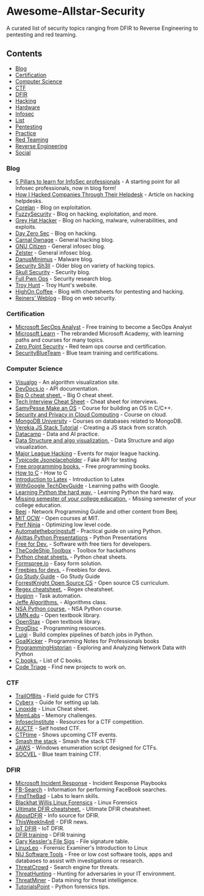 # Awesome-Allstar-Security
A curated list of security topics ranging from DFIR to Reverse Engineering to pentesting and red teaming.


## Contents

- [Blog](#blog)
- [Certification](#certification)
- [Computer Science](#computer-science)
- [CTF](#ctf)
- [DFIR](#dfir)
- [Hacking](#hacking)
- [Hardware](#hardware)
- [Infosec](#infosec)
- [List](#list)
- [Pentesting](#pentesting)
- [Practice](#practice)
- [Red Teaming](#red-teaming)
- [Reverse Engineering](#reverse-engineering)
- [Social](#social)

### Blog

- [5 Pillars to learn for InfoSec professionals](https://github.com/DFIRmadness/5pillars/blob/master/5-Pillars.md) - A starting point for all Infosec professionals, now in blog form!
- [How I Hacked Companies Through Their Helpdesk](https://medium.com/intigriti/how-i-hacked-hundreds-of-companies-through-their-helpdesk-b7680ddc2d4c) - Article on hacking helpdesks.
- [Corelan](https://www.corelan.be/) - Blog on exploitation.
- [FuzzySecurity](https://www.fuzzysecurity.com/tutorials.html) - Blog on hacking, exploitation, and more.
- [Grey Hat Hacker](https://www.greyhathacker.net/) - Blog on hacking, malware, vulnerabilities, and exploits.
- [Day Zero Sec](https://dayzerosec.com/) - Blog on hacking.
- [Carnal 0wnage](https://blog.carnal0wnage.com/) - General hacking blog.
- [GNU Citizen](https://www.gnucitizen.org/) - General infosec blog.
- [Zelster](https://zeltser.com/) - General infosec blog.
- [DanusMinimus](https://danusminimus.github.io/) - Malware blog.
- [Security Sh3ll](https://security-sh3ll.blogspot.com/) - Older blog on variety of hacking topics.
- [Skull Security](https://blog.skullsecurity.org/) - Security blog.
- [Full Pwn Ops](https://fullpwnops.com/) - Security research blog.
- [Troy Hunt](https://www.troyhunt.com/) - Troy Hunt's website.
- [HighOn Coffee](https://highon.coffee/) - Blog with cheetsheets for pentesting and hacking.
- [Reiners’ Weblog](https://websec.wordpress.com/) - Blog on web security.


### Certification

- [Microsoft SecOps Analyst](https://docs.microsoft.com/en-us/learn/certifications/security-operations-analyst/) - Free training to become a SecOps Analyst
- [Microsoft Learn](https://docs.microsoft.com/en-us/learn/) - The rebranded Microsoft Academy, with learning paths and courses for many topics.
- [Zero Point Security](https://www.zeropointsecurity.co.uk/red-team-ops/overview) - Red team ops course and certification.
- [SecurityBlueTeam](https://securityblue.team/) - Blue team training and certifications.


### Computer Science

- [Visualgo](https://visualgo.net/en) - An algorithm visualization site.
- [DevDocs.io](https://devdocs.io/) - API documentation.
- [Big O cheat sheet.](https://bigocheatsheet.com/) - Big O cheat sheet.
- [Tech Interview Cheat Sheet](https://github.com/TSiege/Tech-Interview-Cheat-Sheet) - Cheat sheet for interviews.
- [SamyPesse Make an OS](https://github.com/SamyPesse/How-to-Make-a-Computer-Operating-System) - Course for building an OS in C/C++.
- [Security and Privacy in Cloud Computing](https://cs.jhu.edu/~ragib/sp10/cs412/) - Course on cloud.
- [MongoDB University](https://university.mongodb.com/courses) - Courses on databases related to MongoDB.
- [Verekia JS Stack Tutorial](https://github.com/verekia/js-stack-from-scratch) - Creating a JS stack from scratch.
- [Datacamp](https://www.datacamp.com/) - Data and AI practice.
- [Data Structure and algo visualization.](https://www.cs.usfca.edu/~galles/visualization/Algorithms.html) - Data Structure and algo visualization.
- [Major League Hacking](https://mlh.io/events) - Events for major league hacking.
- [Typicode Jsonplaceholder](https://jsonplaceholder.typicode.com/) - Fake API for testing
- [Free programming books.](https://github.com/EbookFoundation/free-programming-books) - Free programming books.
- [How to C](https://matt.sh/howto-c) - How to C
- [Introduction to Latex](https://tobi.oetiker.ch/lshort/lshort.pdf) - Introduction to Latex
- [WithGoogle TechDevGuide](https://techdevguide.withgoogle.com/paths/) - Learning paths with Google.
- [Learning Python the hard way.](https://learnpythonthehardway.org/book/index.html) - Learning Python the hard way.
- [Missing semester of your college education.](https://missing.csail.mit.edu/) - Missing semester of your college education.
- [Beej](https://beej.us/) - Network Programming Guide and other content from Beej.
- [MIT OCW](https://ocw.mit.edu/index.htm) - Open courses at MIT.
- [Perf Ninja](https://products.easyperf.net/perf-ninja) - Optimizing low level code.
- [Automatetheboringstuff](https://automatetheboringstuff.com/) - Practical guide on using Python.
- [Akittas Python Presentations](https://github.com/akittas/presentations/) - Python Presentations
- [Free for Dev.](https://github.com/ripienaar/free-for-dev#readme) - Software with free tiers for developers.
- [TheCodeShip Toolbox](https://thecodeship.com/general/hackathon-toolbox-essential-tools-practices/) - Toolbox for hackathons
- [Python cheat sheets.](https://ehmatthes.github.io/pcc_2e/cheat_sheets/cheat_sheets/) - Python cheat sheets.
- [Formspree.io](https://formspree.io/) - Easy form solution.
- [Freebies for devs.](https://free-for.dev/#/) - Freebies for devs.
- [Go Study Guide](https://github.com/ardanlabs/gotraining-studyguide) - Go Study Guide
- [ForrestKnight Open Source CS](https://github.com/ForrestKnight/open-source-cs) - Open source CS curriculum.
- [Regex cheatsheet.](https://github.com/geongeorge/i-hate-regex) - Regex cheatsheet.
- [Huginn](https://github.com/huginn/huginn) - Task automation.
- [Jeffe Algorithms.](https://jeffe.cs.illinois.edu/teaching/algorithms/) - Algorithms class.
- [NSA Python course.](https://nsa.sfo2.digitaloceanspaces.com/comp3321.pdf) - NSA Python course.
- [UMN.edu](https://open.umn.edu/opentextbooks) - Open textbook library.
- [OpenStax](https://openstax.org/) - Open textbook library.
- [ProgDisc](https://progdisc.club/resources/) - Programming resources.
- [Luigi](https://github.com/spotify/luigi) - Build complex pipelines of batch jobs in Python.
- [GoalKicker](https://goalkicker.com/) - Programming Notes for Professionals books
- [ProgrammingHistorian](https://programminghistorian.org/lessons/exploring-and-analyzing-network-data-with-python) - Exploring and Analyzing Network Data with Python
- [C books.](https://stackoverflow.com/questions/388242/the-definitive-c-book-guide-and-list) - List of C books.
- [Code Triage](https://www.codetriage.com/) - Find new projects to work on.

### CTF

- [TrailOfBits](https://trailofbits.github.io/ctf/) - Field guide for CTFS
- [Cyberx](https://cyberx.tech/hacking-lab/#cloudAndCTF) - Guide for setting up lab.
- [Linoxide](https://linoxide.com/guide/linux-cheat-sheet.png) - Linux Cheat sheet.
- [MemLabs](https://github.com/stuxnet999/MemLabs/blob/master/README.md) - Memory challenges.
- [InfosecInstitute](https://resources.infosecinstitute.com/topic/tools-of-trade-and-resources-to-prepare-in-a-hacker-ctf-competition-or-challenge/) - Resources for a CTF competition.
- [AUCTF](https://github.com/auehc/AUCTF-2020) - Self hosted CTF.
- [CTFtime](https://ctftime.org/) - Shows upcoming CTF events.
- [Smash the stack](https://smashthestack.org/) - Smash the stack CTF
- [JAWS](https://github.com/411Hall/JAWS) - Windows enumeration script designed for CTFs.
- [SOCVEL](https://socvel.com/) - Blue team training CTF.

### DFIR

- [Microsoft Incident Response](https://docs.microsoft.com/en-us/security/compass/incident-response-playbooks?WT.mc_id=AZ-MVP-5003945) - Incident Response Playbooks
- [FB-Search](https://sowdust.github.io/fb-search/) - Information for performing FaceBook searches.
- [FindTheBad](https://findthebad.com/) - Labs to learn skills.
- [Blackhat Willis Linux Forensics](https://www.blackhat.com/presentations/bh-usa-03/bh-us-03-willis-c/bh-us-03-willis.pdf) - Linux Forensics
- [Ultimate DFIR cheatsheet.](https://www.jaiminton.com/cheatsheet/DFIR/) - Ultimate DFIR cheatsheet.
- [AboutDFIR](https://aboutdfir.com/) - Info source for DFIR.
- [ThisWeekIn4n6](https://thisweekin4n6.com/) - DFIR news.
- [IoT DFIR](https://github.com/RJC497/IoT-Digital-Forensics-Course) - IoT DFIR.
- [DFIR training](https://www.dfir.training/) - DFIR training
- [Gary Kessler's File Sigs](https://www.garykessler.net/library/file_sigs.html) - File signature table.
- [LinuxLeo](https://www.linuxleo.com/) - Forensic Examiner's Introduction to Linux
- [NIJ Software Tools](https://www.nij.gov/topics/technology/pages/software-tools.aspx) - Free or low cost software tools, apps and databases to assist with investigations or research.
- [ThreatCrowd](https://www.threatcrowd.org/) - Search engine for threats.
- [ThreatHunting](https://www.threathunting.net/) - Hunting for adversaries in your IT environment.
- [ThreatMiner](https://www.threatminer.org/) - Data mining for threat intelligence.
- [TutorialsPoint](https://www.tutorialspoint.com/python_forensics/) - Python forensics tips.



